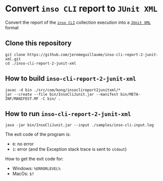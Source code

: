 # Convert `inso CLI` report to `JUnit XML`
Convert the report of the [`inso CLI`](https://github.com/Kong/insomnia/tree/develop/packages/insomnia-inso) collection execution into a [`JUnit XML`](https://github.com/testmoapp/junitxml) format

## Clone this repository
```shell
git clone https://github.com/jeromeguillaume/inso-cli-report-2-junit-xml.git
cd ./inso-cli-report-2-junit-xml
```

## How to build `inso-cli-report-2-junit-xml`
```shell
javac -d bin ./src/com/kong/insoclireport2junitxml/*
jar --create --file bin/InsoCliJunit.jar --manifest bin/META-INF/MANIFEST.MF -C bin/ .
```

## How to run `inso-cli-report-2-junit-xml`
```shell
java -jar bin/InsoCliJunit.jar --input ./samples/inso-cli-input.log
```
The exit code of the program is:
- `0`: no error
- `1`: error (and the Exception stack trace is sent to `stdout`)

How to get the exit code for:
- Windows: `%ERRORLEVEL%`
- MacOs: `$?`